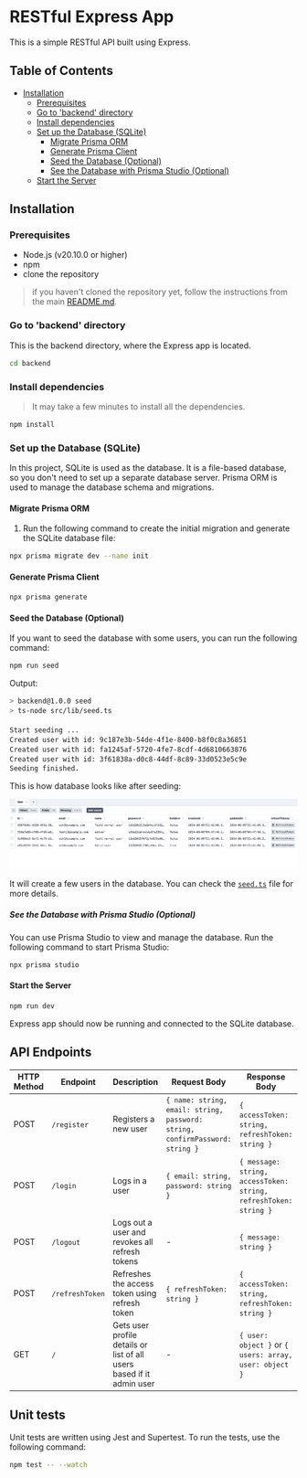 # RESTful Express App

This is a simple RESTful API built using Express.

## Table of Contents

- [Installation](#installation)
  - [Prerequisites](#prerequisites)
  - [Go to 'backend' directory](#go-to-backend-directory)
  - [Install dependencies](#install-dependencies)
  - [Set up the Database (SQLite)](#set-up-the-database-sqlite)
    - [Migrate Prisma ORM](#migrate-prisma-orm)
    - [Generate Prisma Client](#generate-prisma-client)
    - [Seed the Database (Optional)](#seed-the-database-optional)
    - [See the Database with Prisma Studio (Optional)](#see-the-database-with-prisma-studio-optional)
  - [Start the Server](#start-the-server)

## Installation

### Prerequisites

- Node.js (v20.10.0 or higher)
- npm
- clone the repository

> if you haven't cloned the repository yet, follow the instructions from the main [README.md](../README.md#clone-the-repository).

### Go to 'backend' directory

This is the backend directory, where the Express app is located.

```bash
cd backend
```

### Install dependencies

> It may take a few minutes to install all the dependencies.

```bash
npm install
```

### Set up the Database (SQLite)

In this project, SQLite is used as the database. It is a file-based database, so you don't need to set up a separate database server. Prisma ORM is used to manage the database schema and migrations.

#### Migrate Prisma ORM

1. Run the following command to create the initial migration and generate the SQLite database file:

```bash
npx prisma migrate dev --name init
```

#### Generate Prisma Client

```bash
npx prisma generate
```

#### Seed the Database (Optional)

If you want to seed the database with some users, you can run the following command:

```bash
npm run seed
```

Output:

```bash
> backend@1.0.0 seed
> ts-node src/lib/seed.ts

Start seeding ...
Created user with id: 9c187e3b-54de-4f1e-8400-b8f0c8a36851
Created user with id: fa1245af-5720-4fe7-8cdf-4d6810663876
Created user with id: 3f61838a-d0c8-44df-8c89-33d0523e5c9e
Seeding finished.
```

This is how database looks like after seeding:

![Database schema after seeding](./docs/img/db-after-seed.png)

It will create a few users in the database. You can check the [`seed.ts`](src/lib/seed.ts) file for more details.

##### See the Database with Prisma Studio (Optional)

You can use Prisma Studio to view and manage the database. Run the following command to start Prisma Studio:

```bash
npx prisma studio
```

#### Start the Server

```bash
npm run dev
```

Express app should now be running and connected to the SQLite database.

## API Endpoints

| HTTP Method | Endpoint        | Description                                                           | Request Body                                                                 | Response Body                                                    | Authentication Required |
| ----------- | --------------- | --------------------------------------------------------------------- | ---------------------------------------------------------------------------- | ---------------------------------------------------------------- | ----------------------- |
| POST        | `/register`     | Registers a new user                                                  | `{ name: string, email: string, password: string, confirmPassword: string }` | `{ accessToken: string, refreshToken: string }`                  | No                      |
| POST        | `/login`        | Logs in a user                                                        | `{ email: string, password: string }`                                        | `{ message: string, accessToken: string, refreshToken: string }` | No                      |
| POST        | `/logout`       | Logs out a user and revokes all refresh tokens                        | -                                                                            | `{ message: string }`                                            | Yes                     |
| POST        | `/refreshToken` | Refreshes the access token using refresh token                        | `{ refreshToken: string }`                                                   | `{ accessToken: string, refreshToken: string }`                  | No                      |
| GET         | `/`             | Gets user profile details or list of all users based if it admin user | -                                                                            | `{ user: object }` or `{ users: array, user: object }`           | Yes                     |

## Unit tests

Unit tests are written using Jest and Supertest. To run the tests, use the following command:

```bash
npm test -- --watch
```
